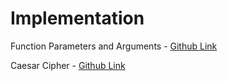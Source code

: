 # Implementation

Function Parameters and Arguments - [Github Link](https://github.com/grandeurkoe/100-days-of-code-the-complete-python-pro-bootcamp/tree/50033d4b857dec5004c990fa103f275483b8ea79/day-008-function-parameters-and-caesar-cipher/function-parameters-and-arguments)

Caesar Cipher - [Github Link](https://github.com/grandeurkoe/100-days-of-code-the-complete-python-pro-bootcamp/tree/50033d4b857dec5004c990fa103f275483b8ea79/day-008-function-parameters-and-caesar-cipher/caesar-cipher)